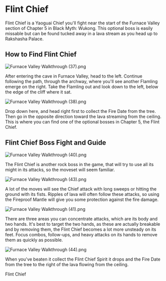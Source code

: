 # Flint Chief

Flint Chief is a Yaoguai Chief you'll fight near the start of the Furnace Valley section of Chapter 5 in Black Myth: Wukong. This optional boss is easily missable but can be found tucked away in a lava stream as you head up to Rakshasha Palace. 

## How to Find Flint Chief

![Furnace Valley Walkthrough \(37\).png](https://oyster.ignimgs.com/mediawiki/apis.ign.com/black-myth-wukong/7/7c/Furnace_Valley_Walkthrough_%2837%29.png)

After entering the cave in Furnace Valley, head to the left. Continue following the path, through the archway, where you'll see another Flamling emerge on the right. Take the Flamling out and look down to the left, below the edge of the cliff where it sat. 

![Furnace Valley Walkthrough \(38\).png](https://oyster.ignimgs.com/mediawiki/apis.ign.com/black-myth-wukong/b/b4/Furnace_Valley_Walkthrough_%2838%29.png)

Drop down here, and head right first to collect the Fire Date from the tree. Then go in the opposite direction toward the lava streaming from the ceiling. This is where you can find one of the optional bosses in Chapter 5, the Flint Chief. 

## Flint Chief Boss Fight and Guide

![Furnace Valley Walkthrough \(40\).png](https://oyster.ignimgs.com/mediawiki/apis.ign.com/black-myth-wukong/b/bf/Furnace_Valley_Walkthrough_%2840%29.png)

The Flint Chief is another rock boss in the game, that will try to use all its might in its attacks, so the moveset will seem familiar. 

![Furnace Valley Walkthrough \(43\).png](https://oyster.ignimgs.com/mediawiki/apis.ign.com/black-myth-wukong/6/64/Furnace_Valley_Walkthrough_%2843%29.png)

A lot of the moves will see the Chief attack with long sweeps or hitting the ground with its fists. Ripples of lava will often follow these attacks, so using the Fireproof Mantle will give you some protection against the fire damage. 

![Furnace Valley Walkthrough \(41\).png](https://oyster.ignimgs.com/mediawiki/apis.ign.com/black-myth-wukong/4/44/Furnace_Valley_Walkthrough_%2841%29.png)

There are three areas you can concentrate attacks, which are its body and two hands. It's best to target the two hands, as these are actually breakable and by removing them, the Flint Chief becomes a lot more unsteady on its feet. Focus combos, follow-ups, and heavy attacks on its hands to remove them as quickly as possible. 

![Furnace Valley Walkthrough \(44\).png](https://oyster.ignimgs.com/mediawiki/apis.ign.com/black-myth-wukong/2/23/Furnace_Valley_Walkthrough_%2844%29.png)

When you've beaten it collect the Flint Chief Spirit it drops and the Fire Date from the tree to the right of the lava flowing from the ceiling. 

Flint Chief